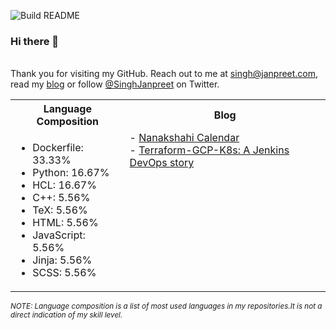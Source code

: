 ![Build README](https://github.com/janpreet/janpreet/workflows/Build%20README/badge.svg) <br /><h3>Hi there 👋 </h3> <br />Thank you for visiting my GitHub. Reach out to me at [singh@janpreet.com](mailto:singh@janpreet.com), read my [blog](https://janpreet.com) or follow [@SinghJanpreet](https://twitter.com/singhjanpreet) on Twitter. <br /><table style='float:right' markdown='1'><tr><th>Language Composition</th><th>Blog</th></tr><tr><td style='vertical-align:top' markdown='1'> 
- Dockerfile: 33.33% <br />
- Python: 16.67% <br />
- HCL: 16.67% <br />
- C++: 5.56% <br />
- TeX: 5.56% <br />
- HTML: 5.56% <br />
- JavaScript: 5.56% <br />
- Jinja: 5.56% <br />
- SCSS: 5.56% <br />
</td><td style='vertical-align:top' markdown='1'>
- <a href="https://janpreet.com/tech/2023/03/15/nanakshahi-calendar/" target="_blank">Nanakshahi Calendar</a><br />
- <a href="https://janpreet.com/tech/2020/12/08/terraform-gcp-k8s/" target="_blank">Terraform-GCP-K8s: A Jenkins DevOps story</a><br />
</td></tr></table><small><i>NOTE: Language composition is a list of most used languages in my repositories.It is not a direct indication of my skill level.</i></small>